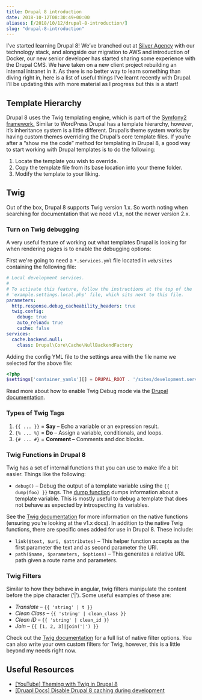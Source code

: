 ```yaml
---
title: Drupal 8 introduction
date: 2018-10-12T08:30:49+00:00
aliases: [/2018/10/12/drupal-8-introduction/]
slug: "drupal-8-introduction"
---
```


I&#8217;ve started learning Drupal 8! We&#8217;ve branched out at [Silver Agency](https://silver.agency) with our technology stack, and alongside our migration to AWS and introduction of Docker, our new senior developer has started sharing some experience with the Drupal CMS. We have taken on a new client project rebuilding an internal intranet in it. As there is no better way to learn something than diving right in, here is a list of useful things I&#8217;ve learnt recently with Drupal. I&#8217;ll be updating this with more material as I progress but this is a start!

## Template Hierarchy

Drupal 8 uses the Twig templating engine, which is part of the <a href="http://symfony.com/" rel="nofollow">Symfony2 framework.</a> Similar to WordPress Drupal has a template hierarchy, however, it&#8217;s inheritance system is a little different. Drupal&#8217;s theme system works by having custom themes overriding the Drupal&#8217;s core template files. If you&#8217;re after a &#8220;show me the code&#8221; method for templating in Drupal 8, a good way to start working with Drupal templates is to do the following:

1. Locate the template you wish to override.
2. Copy the template file from its base location into your theme folder.
3. Modify the template to your liking.

## Twig

Out of the box, Drupal 8 supports Twig version 1.x. So worth noting when searching for documentation that we need v1.x, not the newer version 2.x.

### Turn on Twig debugging

A very useful feature of working out what templates Drupal is looking for when rendering pages is to enable the debugging options:

First we're going to need a `*.services.yml` file located in `web/sites` containing the following file:

```yml
# Local development services.
#
# To activate this feature, follow the instructions at the top of the
# 'example.settings.local.php' file, which sits next to this file.
parameters:
  http.response.debug_cacheability_headers: true
  twig.config:
    debug: true
    auto_reload: true
    cache: false
services:
  cache.backend.null:
    class: Drupal\Core\Cache\NullBackendFactory
```

Adding the config YML file to the settings area with the file name we selected for the above file:

```php
<?php
$settings['container_yamls'][] = DRUPAL_ROOT . '/sites/development.services.yml';
```

Read more about how to enable Twig Debug mode via the [Drupal documentation][2].

### Types of Twig Tags

1. `{{ ... }}` = **Say** &#8211; Echo a variable or an expression result.
2. `{% ... %}` = **Do** &#8211; Assign a variable, conditionals, and loops.
3. `{# ... #}` = **Comment &#8211;** Comments and doc blocks.

### **Twig Functions in Drupal 8**

Twig has a set of internal functions that you can use to make life a bit easier. Things like the following:

- `debug()` &#8211; Debug the output of a template variable using the `{{ dump(foo) }}` tags. The [dump function][3] dumps information about a template variable. This is mostly useful to debug a template that does not behave as expected by introspecting its variables.

See the [Twig documentation][4] for more information on the native functions (ensuring you&#8217;re looking at the v1.x docs). In addition to the native Twig functions, there are specific ones added for use in Drupal 8. These include:

- `link($text, $uri, $attributes)` &#8211; This helper function accepts as the first parameter the text and as second parameter the URI.
- `path($name, $parameters, $options)` &#8211; This generates a relative URL path given a route name and parameters.

### Twig Filters

Similar to how they behave in angular, twig filters manipulate the content before the pipe character (&#8216;|&#8217;). Some useful examples of these are:

- _Translate_ &#8211; `{{ 'string' | t }}`
- _Clean Class_ &#8211; `{{ 'string' | clean_class }}`
- _Clean ID_ &#8211; `{{ 'string' | clean_id }}`
- _Join_ &#8211; `{{ [1, 2, 3]|join('|') }}`

Check out the [Twig documentation][5] for a full list of native filter options. You can also write your own custom filters for Twig, however, this is a little beyond my needs right now.

## Useful Resources

- [[YouTube] Theming with Twig in Drupal 8][6]
- [[Druapl Docs] Disable Drupal 8 caching during development][7]

[1]: https://silver.agency
[2]: https://www.drupal.org/docs/8/theming/twig/debugging-twig-templates
[3]: https://twig.symfony.com/doc/1.x/functions/dump.html
[4]: https://twig.symfony.com/doc/2.x/functions/index.html
[5]: https://twig.symfony.com/doc/1.x/
[6]: https://www.youtube.com/watch?v=S0oJGy4a65Q
[7]: https://www.drupal.org/node/2598914
